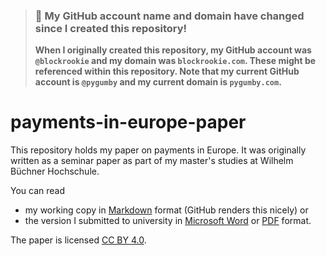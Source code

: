 > ### 🚨 My GitHub account name and domain have changed since I created this repository!
> **When I originally created this repository, my GitHub account was `@blockrookie` and my domain was `blockrookie.com`.
> These might be referenced within this repository.
> Note that my current GitHub account is `@pygumby` and my current domain is `pygumby.com`.**

# payments-in-europe-paper

This repository holds my paper on payments in Europe.
It was originally written as a seminar paper as part of my master's studies at Wilhelm Büchner Hochschule.

You can read

* my working copy in [Markdown](payments-in-europe-paper.md) format (GitHub renders this nicely) or
* the version I submitted to university in [Microsoft Word](payments-in-europe-paper.docx) or [PDF](payments-in-europe-paper.pdf) format.

The paper is licensed [CC BY 4.0](https://creativecommons.org/licenses/by/4.0/).

